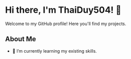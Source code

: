 # Hi there, I'm ThaiDuy504! 👋
Welcome to my GitHub profile! Here you'll find my projects.
## About Me
- 🌱 I’m currently learning my existing skills.
